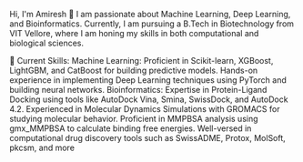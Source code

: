 Hi, I'm Amiresh 👋
I am passionate about Machine Learning, Deep Learning, and Bioinformatics. Currently, I am pursuing a B.Tech in Biotechnology from VIT Vellore, where I am honing my skills in both computational and biological sciences.

🚀 Current Skills:
Machine Learning:
Proficient in Scikit-learn, XGBoost, LightGBM, and CatBoost for building predictive models.
Hands-on experience in implementing Deep Learning techniques using PyTorch and building neural networks.
Bioinformatics:
Expertise in Protein-Ligand Docking using tools like AutoDock Vina, Smina, SwissDock, and AutoDock 4.2.
Experienced in Molecular Dynamics Simulations with GROMACS for studying molecular behavior.
Proficient in MMPBSA analysis using gmx_MMPBSA to calculate binding free energies.
Well-versed in computational drug discovery tools such as SwissADME, Protox, MolSoft, pkcsm, and more
